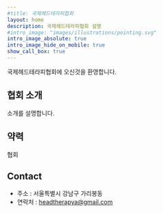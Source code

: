 ```yaml
---
#title: 국제헤드테라피협회
layout: home
description: 국제헤드테라피협회 설명
#intro_image: "images/illustrations/pointing.svg"
intro_image_absolute: true
intro_image_hide_on_mobile: true
show_call_box: true
---
```

<!--
![AROSIS](assets/img/logo_arosis.jpg)
-->

국제헤드테라피협회에 오신것을 환영합니다.

## 협회 소개
소개를 설명합니다. 

## 약력
협회

## Contact
- 주소 : 서울특별시 강남구 가리봉동
- 연락처 : <headtherapya@gmail.com>

